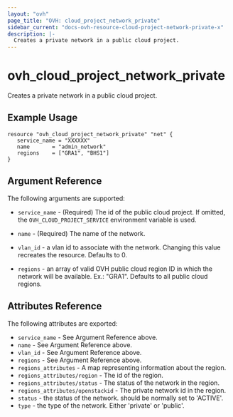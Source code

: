 ```yaml
---
layout: "ovh"
page_title: "OVH: cloud_project_network_private"
sidebar_current: "docs-ovh-resource-cloud-project-network-private-x"
description: |-
  Creates a private network in a public cloud project.
---
```


# ovh_cloud_project_network_private

Creates a private network in a public cloud project.

## Example Usage

```hcl
resource "ovh_cloud_project_network_private" "net" {
   service_name = "XXXXXX"
   name       = "admin_network"
   regions    = ["GRA1", "BHS1"]
}
```

## Argument Reference

The following arguments are supported:


* `service_name` - (Required) The id of the public cloud project. If omitted,
    the `OVH_CLOUD_PROJECT_SERVICE` environment variable is used. 

* `name` - (Required) The name of the network.

* `vlan_id` - a vlan id to associate with the network.
   Changing this value recreates the resource. Defaults to 0.

* `regions` - an array of valid OVH public cloud region ID in which the network
   will be available. Ex.: "GRA1". Defaults to all public cloud regions.

## Attributes Reference

The following attributes are exported:

* `service_name` - See Argument Reference above.
* `name` - See Argument Reference above.
* `vlan_id` - See Argument Reference above.
* `regions` - See Argument Reference above.
* `regions_attributes` - A map representing information about the region.
* `regions_attributes/region` - The id of the region.
* `regions_attributes/status` - The status of the network in the region.
* `regions_attributes/openstackid` - The private network id in the region.
* `status` - the status of the network. should be normally set to 'ACTIVE'.
* `type` - the type of the network. Either 'private' or 'public'. 
